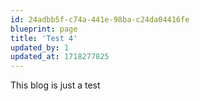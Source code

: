 ```yaml
---
id: 24adbb5f-c74a-441e-98ba-c24da04416fe
blueprint: page
title: 'Test 4'
updated_by: 1
updated_at: 1718277825
---
```

This blog is just a test